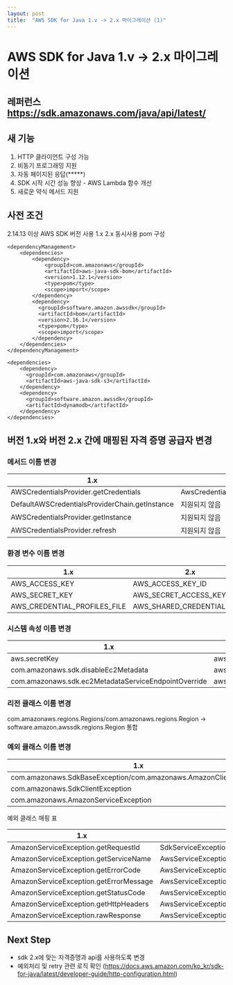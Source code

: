 ```yaml
---
layout: post
title:  "AWS SDK for Java 1.v -> 2.x 마이그레이션 (1)"
---
```


# AWS SDK for Java 1.v -> 2.x 마이그레이션 
## 레퍼런스 https://sdk.amazonaws.com/java/api/latest/
## 새 기능
1. HTTP 클라이언트 구성 가능
2. 비동기 프로그래밍 지원
3. 자동 페이지된 응답(*****)
4. SDK 시작 시간 성능 향상 - AWS Lambda 함수 개선 
5. 새로운 약식 메서드 지원 

## 사전 조건 
2.14.13 이상 AWS SDK 버전 사용 
1.x 2.x 동시사용 pom 구성
~~~
<dependencyManagement>
    <dependencies>
        <dependency>
            <groupId>com.amazonaws</groupId>
            <artifactId>aws-java-sdk-bom</artifactId>
            <version>1.12.1</version>
            <type>pom</type>
            <scope>import</scope>
        </dependency>
        <dependency>
          <groupId>software.amazon.awssdk</groupId>
          <artifactId>bom</artifactId>
          <version>2.16.1</version>
          <type>pom</type>
          <scope>import</scope>
        </dependency>
    </dependencies>
</dependencyManagement>

<dependencies>
    <dependency>
      <groupId>com.amazonaws</groupId>
      <artifactId>aws-java-sdk-s3</artifactId>
    </dependency>
    <dependency>
      <groupId>software.amazon.awssdk</groupId>
      <artifactId>dynamodb</artifactId>
    </dependency>
</dependencies>
~~~
## 버전 1.x와 버전 2.x 간에 매핑된 자격 증명 공급자 변경
### 메서드 이름 변경
1.x|2.x|
---|---|
AWSCredentialsProvider.getCredentials|AwsCredentialsProvider.resolveCredentials|
DefaultAWSCredentialsProviderChain.getInstance|지원되지 않음|
AWSCredentialsProvider.getInstance|지원되지 않음|
AWSCredentialsProvider.refresh|지원되지 않음|

### 환경 변수 이름 변경 
1.x|2.x|
---|---|
AWS_ACCESS_KEY|AWS_ACCESS_KEY_ID|
AWS_SECRET_KEY|AWS_SECRET_ACCESS_KEY|
AWS_CREDENTIAL_PROFILES_FILE|AWS_SHARED_CREDENTIALS_FILE|

### 시스템 속성 이름 변경
1.x|2.x|
---|---|
aws.secretKey|aws.secretAccessKey|
com.amazonaws.sdk.disableEc2Metadata|aws.disableEc2Metadata|
com.amazonaws.sdk.ec2MetadataServiceEndpointOverride|aws.ec2MetadataServiceEndpoint|

### 리전 클래스 이름 변경 
com.amazonaws.regions.Regions/com.amazonaws.regions.Region -> software.amazon.awssdk.regions.Region 통합 

### 예외 클래스 이름 변경
1.x|2.x|
---|---|
|com.amazonaws.SdkBaseException/com.amazonaws.AmazonClientException|software.amazon.awssdk.core.exception.SdkException|
|com.amazonaws.SdkClientException|software.amazon.awssdk.core.exception.SdkClientException|
|com.amazonaws.AmazonServiceException|software.amazon.awssdk.awscore.exception.AwsServiceException|

예외 클래스 매핑 표 

1.x|2.x|
---|---|
|AmazonServiceException.getRequestId|SdkServiceException.requestId|
|AmazonServiceException.getServiceName|AwsServiceException.awsErrorDetails().serviceName|
|AmazonServiceException.getErrorCode|AwsServiceException.awsErrorDetails().errorCode|
|AmazonServiceException.getErrorMessage|AwsServiceException.awsErrorDetails().errorMessage|
|AmazonServiceException.getStatusCode|AwsServiceException.awsErrorDetails().sdkHttpResponse().statusCode|
|AmazonServiceException.getHttpHeaders|AwsServiceException.awsErrorDetails().sdkHttpResponse().headers|
|AmazonServiceException.rawResponse|AwsServiceException.awsErrorDetails().rawResponse|

## Next Step 
- sdk 2.x에 맞는 자격증명과 api를 사용하도록 변경 
- 예외처리 및 retry 관련 로직 확인 (https://docs.aws.amazon.com/ko_kr/sdk-for-java/latest/developer-guide/http-configuration.html)
